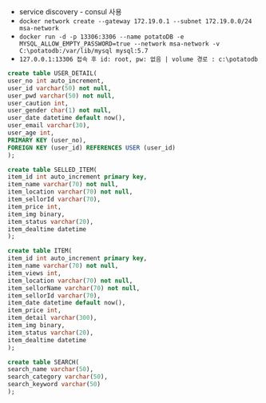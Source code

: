 - service discovery - consul 사용
- `docker network create --gateway 172.19.0.1 --subnet 172.19.0.0/24 msa-network`
- `docker run -d -p 13306:3306 --name potatoDB -e MYSQL_ALLOW_EMPTY_PASSWORD=true --network msa-network -v C:\potatodb:/var/lib/mysql mysql:5.7`
- `127.0.0.1:13306 접속 후 id: root, pw: 없음 | volume 경로 : c:\potatodb`

```sql
create table USER_DETAIL(
user_no int auto_increment,
user_id varchar(50) not null,
user_pwd varchar(50) not null,
user_caution int,
user_gender char(1) not null,
user_date datetime default now(),
user_email varchar(30),
user_age int,
PRIMARY KEY (user_no), 
FOREIGN KEY (user_id) REFERENCES USER (user_id)
);

create table SELLED_ITEM(
item_id int auto_increment primary key,
item_name varchar(70) not null,
item_location varchar(70) not null,
item_sellorId varchar(70),
item_price int,
item_img binary,
item_status varchar(20),
item_dealtime datetime
);

create table ITEM(
item_id int auto_increment primary key,
item_name varchar(70) not null,
item_views int,
item_location varchar(70) not null,
item_sellorName varchar(70) not null,
item_sellorId varchar(70),
item_date datetime default now(),
item_price int,
item_detail varchar(300),
item_img binary,
item_status varchar(20),
item_dealtime datetime
);

create table SEARCH(
search_name varchar(50),
search_category varchar(50),
search_keyword varchar(50)
);
```

